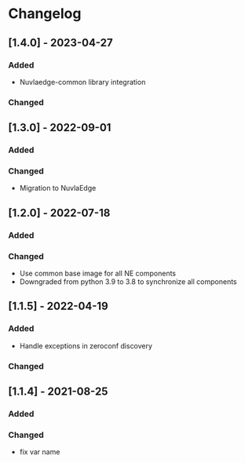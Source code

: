 # Changelog
## [1.4.0] - 2023-04-27
### Added
 - Nuvlaedge-common library integration
### Changed
## [1.3.0] - 2022-09-01
### Added
### Changed
 - Migration to NuvlaEdge
## [1.2.0] - 2022-07-18
### Added
### Changed
 - Use common base image for all NE components
 - Downgraded from python 3.9 to 3.8 to synchronize all components
## [1.1.5] - 2022-04-19
### Added 
 - Handle exceptions in zeroconf discovery
### Changed
## [1.1.4] - 2021-08-25
### Added
### Changed
 - fix var name


